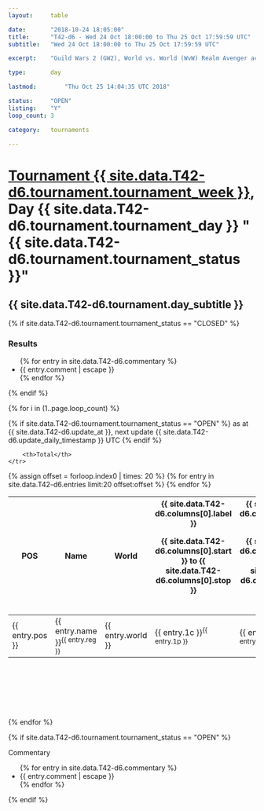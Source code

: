 ```yaml
---
layout: 	table

date: 		"2018-10-24 18:05:00"
title: 		"T42-d6 - Wed 24 Oct 18:00:00 to Thu 25 Oct 17:59:59 UTC"
subtitle: 	"Wed 24 Oct 18:00:00 to Thu 25 Oct 17:59:59 UTC"

excerpt:    "Guild Wars 2 (GW2), World vs. World (WvW) Realm Avenger achivement Tournament. \"Every Kill Counts\""

type:       day

lastmod: 		"Thu Oct 25 14:04:35 UTC 2018"

status:     "OPEN"
listing:    "Y"
loop_count: 3

category: 	tournaments

---
```

<div class="table_header">
    <h1><a href="{{ site.data.T42-d6.tournament.week_url }}">Tournament {{ site.data.T42-d6.tournament.tournament_week }}</a>, Day {{ site.data.T42-d6.tournament.tournament_day }} "{{ site.data.T42-d6.tournament.tournament_status }}"</h1>
    <h2>{{ site.data.T42-d6.tournament.day_subtitle }}</h2> 
</div>

{% if site.data.T42-d6.tournament.tournament_status == "CLOSED" %} 
<div class="commentary">
  <h3>Results</h3>
  <ul>
    {% for entry in site.data.T42-d6.commentary %}
    <li class="commentary_list">{{ entry.comment | escape }}</li>
    {% endfor %}
  </ul>
</div>
{% endif %}


{% for i in (1..page.loop_count) %}

{% if site.data.T42-d6.tournament.tournament_status == "OPEN" %} 
<span class="table_nextupdate">as at {{ site.data.T42-d6.update_at }}, next update {{ site.data.T42-d6.update_daily_timestamp }} UTC</span> 
{% endif %}

<table class="day_table">
  <colgroup>
    <col style="width:18px">
    <col style="width:55px">
    <col style="width:55px">
    <col style="width:12px">
    <col style="width:12px">
    <col style="width:12px">
    <col style="width:12px">
    <col style="width:12px">
    <col style="width:12px">
    <col style="width:12px">
    <col style="width:12px">
    <col style="width:12px">
    <col style="width:12px">
    <col style="width:12px">
    <col style="width:12px">
    <col style="width:12px">
    <col style="width:12px">
    <col style="width:12px">
    <col style="width:12px">
    <col style="width:12px">
    <col style="width:12px">
    <col style="width:12px">
    <col style="width:12px">
    <col style="width:12px">
    <col style="width:12px">
    <col style="width:12px">
    <col style="width:12px">
    <col style="width:18px">
  </colgroup>  
  <thead>
    <tr>
        <th>POS</th>
        <th class="AlignLeft">Name</th>
        <th class="AlignLeft">World</th>

<th><div class="label">{{ site.data.T42-d6.columns[0].label }}<p class="onhover">{{ site.data.T42-d6.columns[0].start }} to {{ site.data.T42-d6.columns[0].stop }}</p></div>​</th>
<th><div class="label">{{ site.data.T42-d6.columns[1].label }}<p class="onhover">{{ site.data.T42-d6.columns[1].start }} to {{ site.data.T42-d6.columns[1].stop }}</p></div>​</th>
<th><div class="label">{{ site.data.T42-d6.columns[2].label }}<p class="onhover">{{ site.data.T42-d6.columns[2].start }} to {{ site.data.T42-d6.columns[2].stop }}</p></div>​</th>
<th><div class="label">{{ site.data.T42-d6.columns[3].label }}<p class="onhover">{{ site.data.T42-d6.columns[3].start }} to {{ site.data.T42-d6.columns[3].stop }}</p></div>​</th>
<th><div class="label">{{ site.data.T42-d6.columns[4].label }}<p class="onhover">{{ site.data.T42-d6.columns[4].start }} to {{ site.data.T42-d6.columns[4].stop }}</p></div>​</th>
<th><div class="label">{{ site.data.T42-d6.columns[5].label }}<p class="onhover">{{ site.data.T42-d6.columns[5].start }} to {{ site.data.T42-d6.columns[5].stop }}</p></div>​</th>
<th><div class="label">{{ site.data.T42-d6.columns[6].label }}<p class="onhover">{{ site.data.T42-d6.columns[6].start }} to {{ site.data.T42-d6.columns[6].stop }}</p></div>​</th>
<th><div class="label">{{ site.data.T42-d6.columns[7].label }}<p class="onhover">{{ site.data.T42-d6.columns[7].start }} to {{ site.data.T42-d6.columns[7].stop }}</p></div>​</th>
<th><div class="label">{{ site.data.T42-d6.columns[8].label }}<p class="onhover">{{ site.data.T42-d6.columns[8].start }} to {{ site.data.T42-d6.columns[8].stop }}</p></div>​</th>
<th><div class="label">{{ site.data.T42-d6.columns[9].label }}<p class="onhover">{{ site.data.T42-d6.columns[9].start }} to {{ site.data.T42-d6.columns[9].stop }}</p></div>​</th>
<th><div class="label">{{ site.data.T42-d6.columns[10].label }}<p class="onhover">{{ site.data.T42-d6.columns[10].start }} to {{ site.data.T42-d6.columns[10].stop }}</p></div>​</th>

<th><div class="label">{{ site.data.T42-d6.columns[11].label }}<p class="onhover">{{ site.data.T42-d6.columns[11].start }} to {{ site.data.T42-d6.columns[11].stop }}</p></div>​</th>
<th><div class="label">{{ site.data.T42-d6.columns[12].label }}<p class="onhover">{{ site.data.T42-d6.columns[12].start }} to {{ site.data.T42-d6.columns[12].stop }}</p></div>​</th>
<th><div class="label">{{ site.data.T42-d6.columns[13].label }}<p class="onhover">{{ site.data.T42-d6.columns[13].start }} to {{ site.data.T42-d6.columns[13].stop }}</p></div>​</th>
<th><div class="label">{{ site.data.T42-d6.columns[14].label }}<p class="onhover">{{ site.data.T42-d6.columns[14].start }} to {{ site.data.T42-d6.columns[14].stop }}</p></div>​</th>
<th><div class="label">{{ site.data.T42-d6.columns[15].label }}<p class="onhover">{{ site.data.T42-d6.columns[15].start }} to {{ site.data.T42-d6.columns[15].stop }}</p></div>​</th>
<th><div class="label">{{ site.data.T42-d6.columns[16].label }}<p class="onhover">{{ site.data.T42-d6.columns[16].start }} to {{ site.data.T42-d6.columns[16].stop }}</p></div>​</th>
<th><div class="label">{{ site.data.T42-d6.columns[17].label }}<p class="onhover">{{ site.data.T42-d6.columns[17].start }} to {{ site.data.T42-d6.columns[17].stop }}</p></div>​</th>
<th><div class="label">{{ site.data.T42-d6.columns[18].label }}<p class="onhover">{{ site.data.T42-d6.columns[18].start }} to {{ site.data.T42-d6.columns[18].stop }}</p></div>​</th>
<th><div class="label">{{ site.data.T42-d6.columns[19].label }}<p class="onhover">{{ site.data.T42-d6.columns[19].start }} to {{ site.data.T42-d6.columns[19].stop }}</p></div>​</th>
<th><div class="label">{{ site.data.T42-d6.columns[20].label }}<p class="onhover">{{ site.data.T42-d6.columns[20].start }} to {{ site.data.T42-d6.columns[20].stop }}</p></div>​</th>

<th><div class="label">{{ site.data.T42-d6.columns[21].label }}<p class="onhover">{{ site.data.T42-d6.columns[21].start }} to {{ site.data.T42-d6.columns[21].stop }}</p></div>​</th>
<th><div class="label">{{ site.data.T42-d6.columns[22].label }}<p class="onhover">{{ site.data.T42-d6.columns[22].start }} to {{ site.data.T42-d6.columns[22].stop }}</p></div>​</th>
<th><div class="label">{{ site.data.T42-d6.columns[23].label }}<p class="onhover">{{ site.data.T42-d6.columns[23].start }} to {{ site.data.T42-d6.columns[23].stop }}</p></div>​</th>

        <th>Total</th>
    </tr>
  </thead>
  {% assign offset = forloop.index0 | times: 20 %}
<tbody>
{% for entry in site.data.T42-d6.entries limit:20 offset:offset %}
  <tr>
    <td class="pl{{ entry.pos }}">{{ entry.pos }}</td>
    <td class="AlignLeft">{{ entry.name }}<sup>{{ entry.reg }}</sup></td>
    <td class="AlignLeft">{{ entry.world }}</td>
    <td class="pl{{ entry.1p }}">{{ entry.1c }}<sup>{{ entry.1p }}</sup></td>
    <td class="pl{{ entry.2p }}">{{ entry.2c }}<sup>{{ entry.2p }}</sup></td>
    <td class="pl{{ entry.3p }}">{{ entry.3c }}<sup>{{ entry.3p }}</sup></td>
    <td class="pl{{ entry.4p }}">{{ entry.4c }}<sup>{{ entry.4p }}</sup></td>
    <td class="pl{{ entry.5p }}">{{ entry.5c }}<sup>{{ entry.5p }}</sup></td>
    <td class="pl{{ entry.6p }}">{{ entry.6c }}<sup>{{ entry.6p }}</sup></td>
    <td class="pl{{ entry.7p }}">{{ entry.7c }}<sup>{{ entry.7p }}</sup></td>
    <td class="pl{{ entry.8p }}">{{ entry.8c }}<sup>{{ entry.8p }}</sup></td>
    <td class="pl{{ entry.9p }}">{{ entry.9c }}<sup>{{ entry.9p }}</sup></td>
    <td class="pl{{ entry.10p }}">{{ entry.10c }}<sup>{{ entry.10p }}</sup></td>
    <td class="pl{{ entry.11p }}">{{ entry.11c }}<sup>{{ entry.11p }}</sup></td>
    <td class="pl{{ entry.12p }}">{{ entry.12c }}<sup>{{ entry.12p }}</sup></td>
    <td class="pl{{ entry.13p }}">{{ entry.13c }}<sup>{{ entry.13p }}</sup></td>
    <td class="pl{{ entry.14p }}">{{ entry.14c }}<sup>{{ entry.14p }}</sup></td>
    <td class="pl{{ entry.15p }}">{{ entry.15c }}<sup>{{ entry.15p }}</sup></td>
    <td class="pl{{ entry.16p }}">{{ entry.16c }}<sup>{{ entry.16p }}</sup></td>
    <td class="pl{{ entry.17p }}">{{ entry.17c }}<sup>{{ entry.17p }}</sup></td>
    <td class="pl{{ entry.18p }}">{{ entry.18c }}<sup>{{ entry.18p }}</sup></td>
    <td class="pl{{ entry.19p }}">{{ entry.19c }}<sup>{{ entry.19p }}</sup></td>
    <td class="pl{{ entry.20p }}">{{ entry.20c }}<sup>{{ entry.20p }}</sup></td>
    <td class="pl{{ entry.21p }}">{{ entry.21c }}<sup>{{ entry.21p }}</sup></td>
    <td class="pl{{ entry.22p }}">{{ entry.22c }}<sup>{{ entry.22p }}</sup></td>
    <td class="pl{{ entry.23p }}">{{ entry.23c }}<sup>{{ entry.23p }}</sup></td>
    <td class="pl{{ entry.24p }}">{{ entry.24c }}<sup>{{ entry.24p }}</sup></td>
    <td>{{ entry.total }}</td>
  </tr>
{% endfor %}  
</tbody>
</table>
<div class="leaderboard">
  <script async src="//pagead2.googlesyndication.com/pagead/js/adsbygoogle.js"></script>
  <!-- 728x90 -->
  <ins class="adsbygoogle"
       style="display:inline-block;width:728px;height:90px"
       data-ad-client="ca-pub-3274917281288240"
       data-ad-slot="3870538733"></ins>
  <script>
  (adsbygoogle = window.adsbygoogle || []).push({});
  </script>    
</div>
<br />
{% endfor %}

{% if site.data.T42-d6.tournament.tournament_status == "OPEN" %} 
<div class="commentary">
  <span class="commentary_title">Commentary</span>
  <ul>
    {% for entry in site.data.T42-d6.commentary %}
    <li class="commentary_list">{{ entry.comment | escape }}</li>
    {% endfor %}
  </ul>
</div>
{% endif %}


